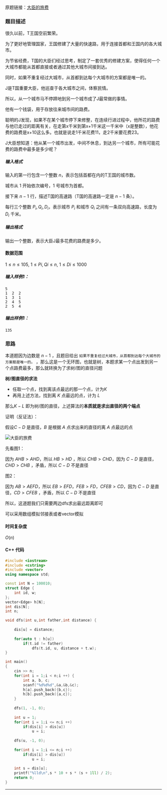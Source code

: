 原题链接：[大臣的旅费](https://www.acwing.com/problem/content/1209/)

### 题目描述

很久以前，T王国空前繁荣。

为了更好地管理国家，王国修建了大量的快速路，用于连接首都和王国内的各大城市。

为节省经费，T国的大臣们经过思考，制定了一套优秀的修建方案，使得任何一个大城市都能从首都直接或者通过其他大城市间接到达。

同时，如果不重复经过大城市，从首都到达每个大城市的方案都是唯一的。

J是T国重要大臣，他巡查于各大城市之间，体察民情。

所以，从一个城市马不停蹄地到另一个城市成了J最常做的事情。

他有一个钱袋，用于存放往来城市间的路费。

聪明的J发现，如果不在某个城市停下来修整，在连续行进过程中，他所花的路费与他已走过的距离有关，在走第x千米到第x+1千米这一千米中（x是整数），他花费的路费是x+10这么多。也就是说走1千米花费11，走2千米要花费23。

J大臣想知道：他从某一个城市出发，中间不休息，到达另一个城市，所有可能花费的路费中最多是多少呢？

##### 输入格式

输入的第一行包含一个整数 $n$，表示包括首都在内的T王国的城市数。

城市从 $1$ 开始依次编号，$1$ 号城市为首都。

接下来 $n−1$ 行，描述T国的高速路（T国的高速路一定是 $n−1$ 条）。

每行三个整数 $P_i,Q_i,D_i，$表示城市 $P_i$ 和城市 $Q_i$ 之间有一条双向高速路，长度为 $D_i$ 千米。

##### 输出格式

输出一个整数，表示大臣J最多花费的路费是多少。 

#### 数据范围

$1≤n≤105,$
$1≤Pi,Qi≤n,$
$1≤Di≤1000$

##### 输入样例1：

```
5 
1  2  2 
1  3  1 
2  4  5 
2  5  4 
```

##### 输出样例1：

```
135
```

### 思路

本道题因为边数是 $n - 1$ ，且题目给出 `如果不重复经过大城市，从首都到达每个大城市的方案都是唯一的。` ，那么这是一个无环图，也就是树，本题求某一个点出发到另一个点路费最多，那么就转换为了求树/图的直径问题

**树/图直径的求法**

- 任取一个点，找到离该点最远的那一个点，计为$K$
- 再用上述方法，找到离 $K$ 点最远的点，计为 $L$

那么$K- L$ 即为树/图的直径，上述算法的**本质就是求出直径的两个端点**

证明（反证法）：

假设$C-D$ 是直径，$B$ 是根据 $A$ 点求出来的直径的离 $A$ 点最远的点

![大臣的旅费](D:\个人资料\Notes\算法\images\大臣的旅费.png)

先看图1：

因为 $AHB > AHD$，所以 $HB > HD$ ，所以 $CHB > CHD$，因为 $C-D$ 是直径， $CHD > CHB$ ，矛盾，所以  $C-D$ 不是直径

图2：

因为 $AB > AEFD$，所以 $EB > EFD$，$FEB > FD$，$CFEB > CD$，因为 $C-D$ 是直径，$CD > CFEB$ ，矛盾，所以 $C-D$ 不是直径

所以，这道题我们只需要两边dfs求出最远距离即可



可以采用数组模拟邻接表或者vector模拟

#### 时间复杂度

$O(n)$

#### C++ 代码
```cpp
#include <iostream>
#include <cstring>
#include <vector>
using namespace std;

const int N = 100010;
struct Edge {
    int id, w;
};
vector<Edge> h[N];
int dis[N];
int n;

void dfs(int u,int father,int distance) {
    
    dis[u] = distance;
    
    for(auto t : h[u])
        if(t.id != father)
            dfs(t.id, u, distance + t.w);
}

int main()
{
    cin >> n;
    for(int i = 1;i < n;i ++) {
        int a, b, c;
        scanf("%d%d%d",&a,&b,&c);
        h[a].push_back({b,c});
        h[b].push_back({a,c});
    }
    
    dfs(1, -1, 0);
    
    int u = 1;
    for(int i = 1;i <= n;i ++)
        if(dis[i] > dis[u])
            u = i;
    
    dfs(u, -1, 0);
    
    for(int i = 1;i <= n;i ++)
        if(dis[i] > dis[u])
            u = i;
    
    int s = dis[u];
    printf("%lld\n",s * 10 + s * (s + 1ll) / 2);
    return 0;
}
```

----------



